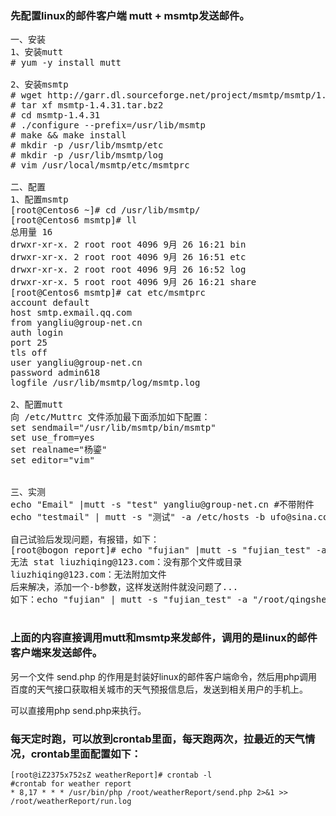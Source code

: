 ### 先配置linux的邮件客户端 mutt + msmtp发送邮件。
<pre>
一、安装 
1、安装mutt
# yum -y install mutt

2、安装msmtp
# wget http://garr.dl.sourceforge.net/project/msmtp/msmtp/1.4.31/msmtp-1.4.31.tar.bz2
# tar xf msmtp-1.4.31.tar.bz2
# cd msmtp-1.4.31
# ./configure --prefix=/usr/lib/msmtp
# make && make install
# mkdir -p /usr/lib/msmtp/etc
# mkdir -p /usr/lib/msmtp/log
# vim /usr/local/msmtp/etc/msmtprc

二、配置
1、配置msmtp
[root@Centos6 ~]# cd /usr/lib/msmtp/
[root@Centos6 msmtp]# ll
总用量 16
drwxr-xr-x. 2 root root 4096 9月 26 16:21 bin
drwxr-xr-x. 2 root root 4096 9月 26 16:51 etc
drwxr-xr-x. 2 root root 4096 9月 26 16:52 log
drwxr-xr-x. 5 root root 4096 9月 26 16:21 share
[root@Centos6 msmtp]# cat etc/msmtprc
account default
host smtp.exmail.qq.com
from yangliu@group-net.cn
auth login
port 25
tls off
user yangliu@group-net.cn
password admin618
logfile /usr/lib/msmtp/log/msmtp.log

2、配置mutt
向 /etc/Muttrc 文件添加最下面添加如下配置：
set sendmail="/usr/lib/msmtp/bin/msmtp"
set use_from=yes
set realname="杨鎏"
set editor="vim"


三、实测
echo "Email" |mutt -s "test" yangliu@group-net.cn #不带附件
echo "testmail" | mutt -s "测试" -a /etc/hosts -b ufo@sina.com #带附件

自己试验后发现问题，有报错，如下：
[root@bogon report]# echo "fujian" |mutt -s "fujian_test" -a "/root/qingshell/report/8.8.8.8.xls" liuzhiqing@123.com
无法 stat liuzhiqing@123.com：没有那个文件或目录
liuzhiqing@123.com：无法附加文件
后来解决，添加一个-b参数，这样发送附件就没问题了...
如下：echo "fujian" | mutt -s "fujian_test" -a "/root/qingshell/report/8.8.8.8.xls" -b liuzhiqing@123.com

</pre>

### 上面的内容直接调用mutt和msmtp来发邮件，调用的是linux的邮件客户端来发送邮件。

另一个文件 send.php 的作用是封装好linux的邮件客户端命令，然后用php调用百度的天气接口获取相关城市的天气预报信息后，发送到相关用户的手机上。

可以直接用php send.php来执行。

### 每天定时跑，可以放到crontab里面，每天跑两次，拉最近的天气情况，crontab里面配置如下：
	[root@iZ2375x752sZ weatherReport]# crontab -l
	#crontab for weather report
	* 8,17 * * * /usr/bin/php /root/weatherReport/send.php 2>&1 >> /root/weatherReport/run.log 
